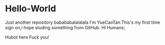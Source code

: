 # Hello-World
Just another repository
babababalalalala
I'm YueCaoTan.This's my first time sign on,i hope studing something from GitHub.
Hi Humans;

Hubot here
Fuck you!
